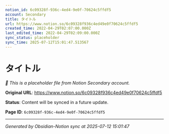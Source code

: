 ```yaml
---
notion_id: 6c09328f-936c-4ed4-9e0f-70624c5ffdf5
account: Secondary
title: タイトル
url: https://www.notion.so/6c09328f936c4ed49e0f70624c5ffdf5
created_time: 2022-04-29T02:07:00.000Z
last_edited_time: 2022-04-29T02:09:00.000Z
sync_status: placeholder
sync_time: 2025-07-12T15:01:47.513567
---
```


# タイトル

*🔄 This is a placeholder file from Notion Secondary account.*

**Original URL**: https://www.notion.so/6c09328f936c4ed49e0f70624c5ffdf5

**Status**: Content will be synced in a future update.

**Page ID**: `6c09328f-936c-4ed4-9e0f-70624c5ffdf5`

---

*Generated by Obsidian-Notion sync at 2025-07-12 15:01:47*

